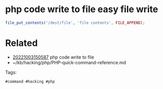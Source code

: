 # php code write to file easy file write
```php
file_put_contents('/dest/file', 'file contents', FILE_APPEND);
```

# Related

- [20221003150587](/zet/20221003150587/README.md) php code write to file
- ~/kb/hacking/php/PHP-quick-command-reference.md

Tags:

    #command #hacking #php 
